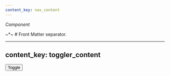 ```yaml
---
content_key: nav_content
---
```

*Component*

~*~ # Front Matter separator.

---
content_key: toggler_content
---
<button id="toggler">Toggle</button>
